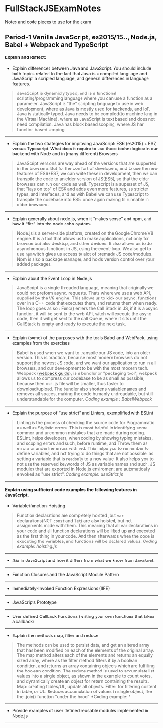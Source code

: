 # FullStackJSExamNotes
Notes and code pieces to use for the exam

## Period-1 Vanilla JavaScript, es2015/15.., Node.js, Babel + Webpack and TypeScript

#### Explain and Reflect:
- Explain differences between Java and JavaScript. You should include both topics related to the fact that Java is a compiled language and JavaScript a scripted language, and general differences in language features.
    
>JavaScript is dynamicly typed, and is a functional scripting/programming language where you can use a function as a parameter. JavaScript is “the” scripting language to use in web development, where as Java is mostly used for backends, and IoT. Java is statically typed.
>Java needs to be compiled(to machine lang in the Virtual Machine), where as JavaScript is text based and does not need compilation.
>Java has block based scoping, where JS har function based scoping.
---
- Explain the two strategies for improving JavaScript: ES6 (es2015) + ES7, versus Typescript. What does it require to use these technologies: In our backend with Node and in (many different) Browsers
        
>JavaScript versions are way ahead of the versions that are supported in the browsers. But for the comfort of developers, and to use the new features of ES6+ES7, we can write these in development, then we can transpile the code to an elder version of JS(ES5), so that the elder browsers can run our code as well.
>Typescript is a superset of JS, that "lays on top" of ES6 and adds even more features, as stricter types, and interfaces, and as with Babel we can use Typescript to transpile the codebase into ES5, once again making til runnable in elder browsers.
---
- Explain generally about node.js, when it “makes sense” and npm, and how it “fits” into the node echo system.
        
>Node.js is a server-side platform, created on the Google Chrome V8 engine. It is a tool that allows us to make applications, not only for browser but also desktop, and other devices. It also allows us to do asynchronous functions in JS, using the event-loop.
>We also get to use `npm` witch gives us access to alot of premade JS code/modules. Npm is also a package manager, and holds version control over your added packages. 
---
- Explain about the Event Loop in Node.js

>JavaScript is a single threaded language, meaning that originally we could not preform async. requests. Thats where we use a web API, supplied by the V8 engine. This allows us to kick our async. functions over in a C++ code that executes them, and returns them when ready.
>The loop goes as so : 
>Func() enters the Call Stack in JS, if it is a async function, it will be sent to the web API, witch will execute the async code, then it will get sent to the call Queue, where it sits until the CallStack is empty and ready to execute the next task. 
---
- Explain (some) of the purposes with the tools Babel and WebPack, using  examples from the exercises

>Babel is used when we want to transpile our JS code, into an older version. This is practical, because most modern browsers do not support the newest JS code, and we want our application to run in all browsers, and our development to be with the most modern tech. 
>Webpack ([webpack guide](https://webpack.js.org/guides/getting-started/)), is a bundler or "packaging tool", webpack allows us to compress our codebase to be as small as possible, because then our .js file will be smaller, thus faster to download/upload. The bundler also shortens variablenames and removes all spaces, making the code humanly undreadable, but still understandable for the computer.
*Coding example : BabelWebpack*
---
- Explain the purpose of “use strict” and Linters, exemplified with ESLint 
>Linting is the process of checking the source code for Programmatic as well as Stylistic errors. This is most helpful in identifying some common and uncommon mistakes that are made during coding. ESLint, helps developers, when coding by showing typing mistakes, and scoping errors and such, before runtime, and Throw them as errors or underline errors with red. This helps you to remember to define variables, and not trying to do things that are not possible, as setting a variable that is `readonly` to a new value. It also helps you to not use the reserved keywords of JS as variable names and such. JS modules that are exported in Node.js enviroment are automatically envoked as "use strict".
*Coding example: useStrict.js*
---

#### Explain using sufficient code examples the following features in JavaScript. 
- Variable/function-Hoisting
>Function declarations are completely hoisted ,but `var` declarations(NOT `const` and `let`) are also hoisted, but not assignments made with them. This meaning that all var declarations in your code and all function declarations will be lifted up and executed as the first thing in your code. And then afterwards when the code is executing the variables, and functions will be declared values.
*Coding example: hoisting.js*

---
- *this* in JavaScript and how it differs from what we know from Java/.net.

---
- Function Closures and the JavaScript Module Pattern

---
- Immediately-Invoked Function Expressions (IIFE)

---
- JavaScripts Prototype

---
- User defined Callback Functions (writing your own functions that takes a callback)

---
- Explain the methods map, filter and reduce
>The methods can be used to persist data, and get an altered array that has been modified on each of the elements of the original array. 
>The map method alters each of the elements and returns an equally sized array, where as the filter method filters it by a boolean condition, and returns an array containing objects which are fulfilling the boolean condition.
>The reduce method is used to accumulate list values into a single object, as shown in the example to count votes, and dynamically create an object for return containing the results.
>Map: creating tables/UL, update all objects.
>Filter: for filtering content in table, or UL.
>Reduce: accumulation of values in single object, like the .join() function "under the hood"
*Coding example: *

---
- Provide examples of user defined reusable modules implemented in Node.js

---